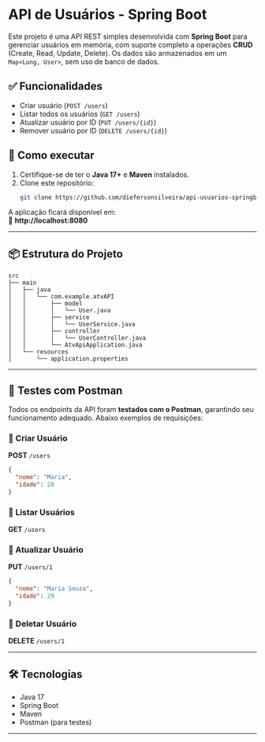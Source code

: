 # API de Usuários - Spring Boot

Este projeto é uma API REST simples desenvolvida com **Spring Boot** para gerenciar usuários em memória, com suporte completo a operações **CRUD** (Create, Read, Update, Delete). Os dados são armazenados em um `Map<Long, User>`, sem uso de banco de dados.

## ✅ Funcionalidades

- Criar usuário (`POST /users`)
- Listar todos os usuários (`GET /users`)
- Atualizar usuário por ID (`PUT /users/{id}`)
- Remover usuário por ID (`DELETE /users/{id}`)

## 🚀 Como executar

1. Certifique-se de ter o **Java 17+** e **Maven** instalados.
2. Clone este repositório:
   ```bash
   git clone https://github.com/diefersonsilveira/api-usuarios-springboot.git
   ```

A aplicação ficará disponível em:  
📍 **http://localhost:8080**

---

## 📦 Estrutura do Projeto

```
src
├── main
│   ├── java
│   │   └── com.example.atvAPI
│   │       ├── model
│   │       │   └── User.java
│   │       ├── service
│   │       │   └── UserService.java
│   │       ├── controller
│   │       │   └── UserController.java
│   │       └── AtvApiApplication.java
│   └── resources
│       └── application.properties
```

---

## 🧪 Testes com Postman

Todos os endpoints da API foram **testados com o Postman**, garantindo seu funcionamento adequado. Abaixo exemplos de requisições:

### 🔹 Criar Usuário
**POST** `/users`  
```json
{
  "nome": "Maria",
  "idade": 28
}
```

### 🔹 Listar Usuários
**GET** `/users`

### 🔹 Atualizar Usuário
**PUT** `/users/1`  
```json
{
  "nome": "Maria Souza",
  "idade": 29
}
```

### 🔹 Deletar Usuário
**DELETE** `/users/1`

---

## 🛠 Tecnologias

- Java 17
- Spring Boot
- Maven
- Postman (para testes)

---